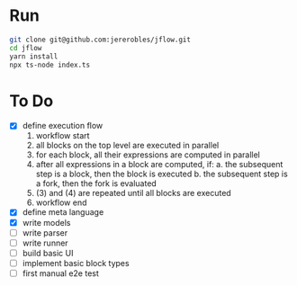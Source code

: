 # Run

```bash
git clone git@github.com:jererobles/jflow.git
cd jflow
yarn install
npx ts-node index.ts
```

# To Do

-   [x] define execution flow
    1. workflow start
    2. all blocks on the top level are executed in parallel
    3. for each block, all their expressions are computed in parallel
    4. after all expressions in a block are computed, if:
       a. the subsequent step is a block, then the block is executed
       b. the subsequent step is a fork, then the fork is evaluated
    5. (3) and (4) are repeated until all blocks are executed
    6. workflow end
-   [x] define meta language
-   [x] write models
-   [ ] write parser
-   [ ] write runner
-   [ ] build basic UI
-   [ ] implement basic block types
-   [ ] first manual e2e test
